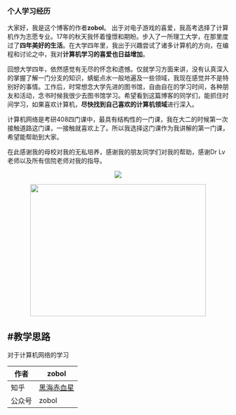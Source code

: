 ### 个人学习经历
大家好，我是这个博客的作者**zobol**。
出于对电子游戏的喜爱，我高考选择了计算机作为志愿专业。17年的秋天我怀着憧憬和期盼。步入了一所理工大学，在那里度过了**四年美好的生活**。在大学四年里，我出于兴趣尝试了诸多计算机的方向，在编程和讨论之中，我对**计算机学习的喜爱也日益增加**。
 
回想大学四年，依然感觉有无尽的怀念和遗憾。仅就学习方面来讲，没有认真深入的掌握了解一门分支的知识，蜻蜓点水一般地遍及一些领域，我现在感觉并不是特别好的事情。工作后，时常想念大学先进的图书馆，自由自在的学习时间，各种朋友和活动，念书时候我很少去图书馆学习。希望看到这篇博客的同学们，能抓住时间学习，如果喜欢计算机，**尽快找到自己喜欢的计算机领域**进行深入。
 
计算机网络是考研408四门课中，最具有结构性的一门课，我在大二的时候第一次接触道路这门课，一接触就喜欢上了。所以我选择这门课作为我讲解的第一门课，希望能帮助到大家。

在此感谢我的母校对我的无私培养，感谢我的朋友同学们对我的帮助，感谢Dr Lv老师以及所有信院老师对我的指导。


<p align="center"> 
<img src="https://zobolblog.github.io/LearnComputerNetwork/Photo/011.jpg">
</p>


<div align=center><img width="400" height="300" src="https://zobolblog.github.io/LearnComputerNetwork/Photo/01.jpg"/></div>


## #教学思路
对于计算机网络的学习



|作者|zobol|
|---|---
|知乎|[黑海赤血星](https://www.zhihu.com/people/zobol)
|公众号|zobol